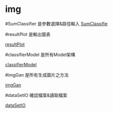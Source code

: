 # img

#SumClassifier 是參數選擇&路徑輸入
[SumClassifie][]


#resultPlot 是輸出圖表

[resultPlot][]

#classifierModel 是所有Model架構

[classifierModel][]

#imgGan 是所有生成圖片之方法

[imgGan][]

#dataSetIO  確認檔案&讀取檔案

[dataSetIO][]



[SumClassifie]: https://github.com/jick155/Supervised-learning/blob/master/SumClassifier.py
[classifierModel]: https://github.com/jick155/Supervised-learning/blob/master/classifierModel.py
[dataSetIO]: https://github.com/jick155/Supervised-learning/blob/master/dataSetIO.py
[imgGan]: https://github.com/jick155/Supervised-learning/blob/master/imgGen.py
[resultPlot]: https://github.com/jick155/Supervised-learning/blob/master/resultPlot.py
